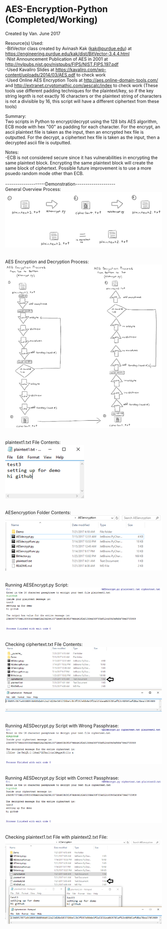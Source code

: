 # AES-Encryption-Python (Completed/Working)

Created by Van. June 2017 </br>

Resource(s) Used: </br>
-BitVector class created by Avinash Kak (kak@purdue.edu) at https://engineering.purdue.edu/kak/dist/BitVector-3.4.4.html </br>
-Nist Announcement Publication of AES in 2001 at http://nvlpubs.nist.gov/nistpubs/FIPS/NIST.FIPS.197.pdf </br>
-Used Kavaliro Slides at https://kavaliro.com/wp-content/uploads/2014/03/AES.pdf to check work </br>
-Used Online AES Encryption Tools at http://aes.online-domain-tools.com/ and http://extranet.cryptomathic.com/aescalc/index to check work (These tools use different padding techniques for the plaintext/key, so if the key string legnth is not exactly 16 characters or the plaintext string of characters is not a divisible by 16, this script will have a different ciphertext from these tools)</br>

Summary:</br>
Two scripts in Python to encrypt/decrypt using the 128 bits AES algorithm, ECB mode with hex "00" as padding for each character. For the encrypt, an ascii plaintext file is taken as the input, then an encrypted hex file is outputted. For the decrypt, a ciphertext hex file is taken as the input, then a decrypted ascii file is outputted.</br>

Notes: </br> 
-ECB is not considered secure since it has vulnerabilities in encrypting the same plaintext block. Encrypting the same plaintext block will create the same block of ciphertext. Possible future improvement is to use a more psuedo random mode other than ECB.</br>
<br />
--------------------Demonstration--------------------<br />
General Overview Process: <br />
![general](/Demo/1.png)
<br /><br /><br />
AES Encryption and Decryption Process: <br />
![aesprocess](/Demo/2.png)
<br /><br /><br />
plaintext1.txt File Contents: <br />
![plaintext1](/Demo/3.png)
<br /><br /><br />
AESencryption Folder Contents: <br />
![aesfolder](/Demo/4.png)
<br /><br /><br />
Running AESEncrypt.py Script: <br />
![encrypt.py](/Demo/5.png)
<br /><br /><br />
Checking ciphertext.txt File Contents: <br />
![ciphertext](/Demo/6.png)
<br /><br /><br />
Running AESDecrypt.py Script with Wrong Passphrase: <br />
![wrong](/Demo/7.png)
<br /><br /><br />
Running AESDecrypt.py Scipt with Correct Passphrase: <br />
![right](/Demo/8.png)
<br /><br /><br />
Checking plaintext1.txt File with plaintext2.txt File: <br />
![lastcheck](/Demo/9.png)
<br /><br /><br />
